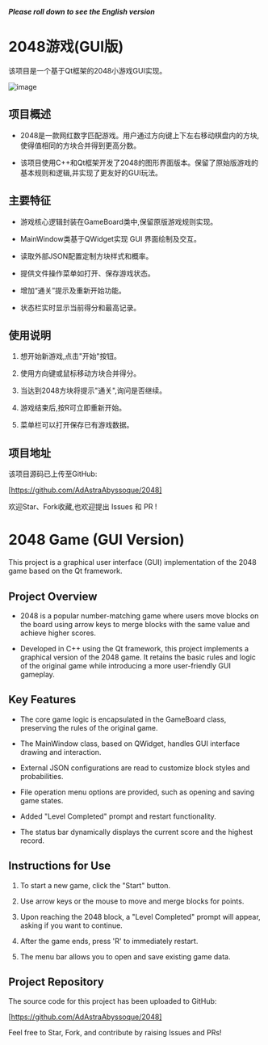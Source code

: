 ***Please roll down to see the English version***

# 2048游戏(GUI版)

该项目是一个基于Qt框架的2048小游戏GUI实现。

![image](https://github.com/AdAstraAbyssoque/2048/assets/126367816/017adb82-878e-4e58-a176-23996a01a5a2)


## 项目概述

- 2048是一款网红数字匹配游戏。用户通过方向键上下左右移动棋盘内的方块,使得值相同的方块合并得到更高分数。

- 该项目使用C++和Qt框架开发了2048的图形界面版本。保留了原始版游戏的基本规则和逻辑,并实现了更友好的GUI玩法。

## 主要特征

- 游戏核心逻辑封装在GameBoard类中,保留原版游戏规则实现。

- MainWindow类基于QWidget实现 GUI 界面绘制及交互。

- 读取外部JSON配置定制方块样式和概率。

- 提供文件操作菜单如打开、保存游戏状态。

- 增加“通关”提示及重新开始功能。

- 状态栏实时显示当前得分和最高记录。

## 使用说明

1. 想开始新游戏,点击"开始"按钮。

2. 使用方向键或鼠标移动方块合并得分。 

3. 当达到2048方块将提示"通关",询问是否继续。

4. 游戏结束后,按R可立即重新开始。

5. 菜单栏可以打开保存已有游戏数据。

## 项目地址

该项目源码已上传至GitHub:

[https://github.com/AdAstraAbyssoque/2048]

欢迎Star、Fork收藏,也欢迎提出 Issues 和 PR !

# 2048 Game (GUI Version)

This project is a graphical user interface (GUI) implementation of the 2048 game based on the Qt framework.

## Project Overview

- 2048 is a popular number-matching game where users move blocks on the board using arrow keys to merge blocks with the same value and achieve higher scores.

- Developed in C++ using the Qt framework, this project implements a graphical version of the 2048 game. It retains the basic rules and logic of the original game while introducing a more user-friendly GUI gameplay.

## Key Features

- The core game logic is encapsulated in the GameBoard class, preserving the rules of the original game.

- The MainWindow class, based on QWidget, handles GUI interface drawing and interaction.

- External JSON configurations are read to customize block styles and probabilities.

- File operation menu options are provided, such as opening and saving game states.

- Added "Level Completed" prompt and restart functionality.

- The status bar dynamically displays the current score and the highest record.

## Instructions for Use

1. To start a new game, click the "Start" button.

2. Use arrow keys or the mouse to move and merge blocks for points.

3. Upon reaching the 2048 block, a "Level Completed" prompt will appear, asking if you want to continue.

4. After the game ends, press 'R' to immediately restart.

5. The menu bar allows you to open and save existing game data.

## Project Repository

The source code for this project has been uploaded to GitHub:

[https://github.com/AdAstraAbyssoque/2048]

Feel free to Star, Fork, and contribute by raising Issues and PRs!
